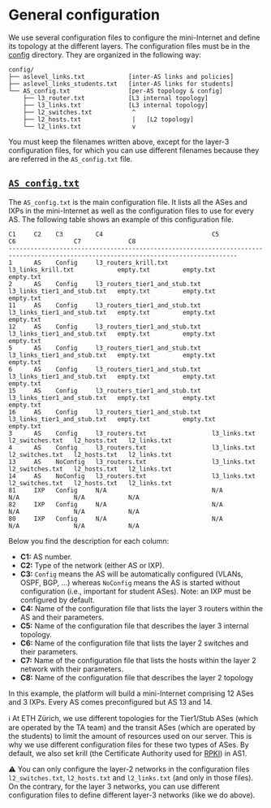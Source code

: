 # General configuration

We use several configuration files to configure the mini-Internet and define its topology at the different layers.
The configuration files must be in the [config](https://github.com/nsg-ethz/mini_internet_project/tree/master/platform/config) directory.
They are organized in the following way:

```
config/
├── aslevel_links.txt            [inter-AS links and policies] 
├── aslevel_links_students.txt   [inter-AS links for students] 
└── AS_config.txt                [per-AS topology & config]
    ├── l3_router.txt            [L3 internal topology]
    ├── l3_links.txt             [L3 internal topology]
    ├── l2_switches.txt           ^
    ├── l2_hosts.txt              |   [L2 topology]
    └── l2_links.txt              v   
```

You must keep the filenames written above, except for the layer-3 configuration files, for which you can use different filenames because they are referred in the `AS_config.txt` file.

## [`AS_config.txt`](https://github.com/nsg-ethz/mini_internet_project/tree/master/platform/config/AS_config.txt)

The `AS_config.txt` is the main configuration file.
It lists all the ASes and IXPs in the mini-Internet as well as the configuration files to use for every AS.
The following table shows an example of this configuration file. 
```
C1     C2    C3         C4                              C5                            C6                C7             C8
-------------------------------------------------------------------------------------------------------------------------------------
1      AS    Config     l3_routers_krill.txt            l3_links_krill.txt            empty.txt         empty.txt      empty.txt
2      AS    Config     l3_routers_tier1_and_stub.txt   l3_links_tier1_and_stub.txt   empty.txt         empty.txt      empty.txt
11     AS    Config     l3_routers_tier1_and_stub.txt   l3_links_tier1_and_stub.txt   empty.txt         empty.txt      empty.txt
12     AS    Config     l3_routers_tier1_and_stub.txt   l3_links_tier1_and_stub.txt   empty.txt         empty.txt      empty.txt
5      AS    Config     l3_routers_tier1_and_stub.txt   l3_links_tier1_and_stub.txt   empty.txt         empty.txt      empty.txt
6      AS    Config     l3_routers_tier1_and_stub.txt   l3_links_tier1_and_stub.txt   empty.txt         empty.txt      empty.txt
15     AS    Config     l3_routers_tier1_and_stub.txt   l3_links_tier1_and_stub.txt   empty.txt         empty.txt      empty.txt
16     AS    Config     l3_routers_tier1_and_stub.txt   l3_links_tier1_and_stub.txt   empty.txt         empty.txt      empty.txt
3      AS    Config     l3_routers.txt                  l3_links.txt                  l2_switches.txt   l2_hosts.txt   l2_links.txt
4      AS    Config     l3_routers.txt                  l3_links.txt                  l2_switches.txt   l2_hosts.txt   l2_links.txt
13     AS    NoConfig   l3_routers.txt                  l3_links.txt                  l2_switches.txt   l2_hosts.txt   l2_links.txt
14     AS    NoConfig   l3_routers.txt                  l3_links.txt                  l2_switches.txt   l2_hosts.txt   l2_links.txt
81     IXP   Config     N/A                             N/A                           N/A               N/A            N/A
82     IXP   Config     N/A                             N/A                           N/A               N/A            N/A
80     IXP   Config     N/A                             N/A                           N/A               N/A            N/A

```

Below you find the description for each column:
* **C1:** AS number.
* **C2:** Type of the network (either AS or IXP).
* **C3:** `Config` means the AS will be automatically configured (VLANs, OSPF, BGP, ...) whereas `NoConfig` means the AS is started without configuration (i.e., important for student ASes). Note: an IXP must be configured by default.
* **C4:** Name of the configuration file that lists the layer 3 routers within the AS and their parameters.
* **C5:** Name of the configuration file that describes the layer 3 internal topology.
* **C6:** Name of the configuration file that lists the layer 2 switches and their parameters.
* **C7:** Name of the configuration file that lists the hosts within the layer 2 network with their parameters.
* **C8:** Name of the configuration file that describes the layer 2 topology

In this example, the platform will build a mini-Internet comprising 12 ASes and 3 IXPs. Every AS comes preconfigured but AS 13 and 14.

:information_source: At ETH Zürich, we use different topologies for the Tier1/Stub ASes (which are operated by the TA team) and the transit ASes (which are operated by the students) to limit the amount of resources used on our server. This is why we use different configuration files for these two types of ASes. By default, we also set krill (the Certificate Authority used for [RPKI](enable_rpki)) in AS1.

:warning: You can only configure the layer-2 networks in the configuration files `l2_switches.txt`, `l2_hosts.txt` and `l2_links.txt` (and only in those files). On the contrary, for the layer 3 networks, you can use different configuration files to define different layer-3 networks (like we do above).
